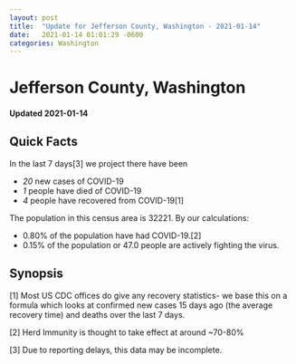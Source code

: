 ```yaml
---
layout: post
title:  "Update for Jefferson County, Washington - 2021-01-14"
date:   2021-01-14 01:01:29 -0600
categories: Washington
---
```


# Jefferson County, Washington
#### Updated 2021-01-14

## Quick Facts

In the last 7 days[3] we project there have been
- *20* new cases of COVID-19
- *1* people have died of COVID-19
- *4* people have recovered from COVID-19[1]

The population in this census area is 32221. By our calculations:
- 0.80% of the population have had COVID-19.[2]
- 0.15% of the population or 47.0 people are actively fighting the virus.

## Synopsis




[1] Most US CDC offices do give any recovery statistics- we base this on a formula which looks at confirmed new cases
15 days ago (the average recovery time) and deaths over the last 7 days.

[2] Herd Immunity is thought to take effect at around ~70-80%

[3] Due to reporting delays, this data may be incomplete.
 
    